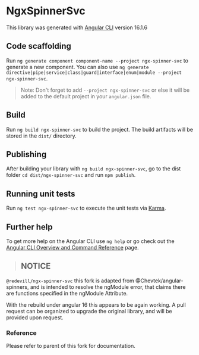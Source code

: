 # NgxSpinnerSvc

This library was generated with [Angular CLI](https://github.com/angular/angular-cli) version 16.1.6

## Code scaffolding

Run `ng generate component component-name --project ngx-spinner-svc` to generate a new component. You can also use `ng generate directive|pipe|service|class|guard|interface|enum|module --project ngx-spinner-svc`.
> Note: Don't forget to add `--project ngx-spinner-svc` or else it will be added to the default project in your `angular.json` file.

## Build

Run `ng build ngx-spinner-svc` to build the project. The build artifacts will be stored in the `dist/` directory.

## Publishing

After building your library with `ng build ngx-spinner-svc`, go to the dist folder `cd dist/ngx-spinner-svc` and run `npm publish`.

## Running unit tests

Run `ng test ngx-spinner-svc` to execute the unit tests via [Karma](https://karma-runner.github.io).

## Further help

To get more help on the Angular CLI use `ng help` or go check out the [Angular CLI Overview and Command Reference](https://angular.io/cli) page.


> ## NOTICE
`@redevill/ngx-spinner-svc` this fork is adapted from @Chevtek/angular-spinners, and is intended to resolve the ngModule error, that claims there are functions specified in the ngModule Attribute.

With the rebuild under angular 16 this appears to be again working. A pull request can be organized to upgrade the original library, and will be provided upon request.

### Reference
Please refer to parent of this fork for documentation.
